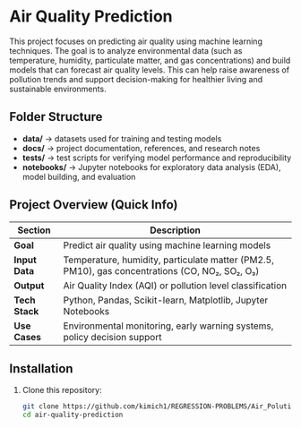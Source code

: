 # Air Quality Prediction

This project focuses on predicting air quality using machine learning techniques. The goal is to analyze environmental data (such as temperature, humidity, particulate matter, and gas concentrations) and build models that can forecast air quality levels. This can help raise awareness of pollution trends and support decision-making for healthier living and sustainable environments.

## Folder Structure
- **data/** → datasets used for training and testing models  
- **docs/** → project documentation, references, and research notes  
- **tests/** → test scripts for verifying model performance and reproducibility  
- **notebooks/** → Jupyter notebooks for exploratory data analysis (EDA), model building, and evaluation  

## Project Overview (Quick Info)

| Section         | Description |
|-----------------|-------------|
| **Goal**        | Predict air quality using machine learning models |
| **Input Data**  | Temperature, humidity, particulate matter (PM2.5, PM10), gas concentrations (CO, NO₂, SO₂, O₃) |
| **Output**      | Air Quality Index (AQI) or pollution level classification |
| **Tech Stack**  | Python, Pandas, Scikit-learn, Matplotlib, Jupyter Notebooks |
| **Use Cases**   | Environmental monitoring, early warning systems, policy decision support |

## Installation
1. Clone this repository:
   ```bash
   git clone https://github.com/kimich1/REGRESSION-PROBLEMS/Air_Polution.git
   cd air-quality-prediction
